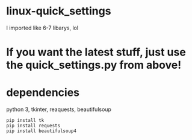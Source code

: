 # linux-quick_settings
I imported like 6-7 libarys, lol

# If you want the latest stuff, just use the quick_settings.py from above!

# dependencies
python 3, tkinter, reaquests, beautifulsoup
```
pip install tk
pip install requests
pip install beautifulsoup4
```
